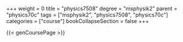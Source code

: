 +++
weight = 0
title = "physics7508"
degree = "msphysik2"
parent = "physics70c"
tags = ["msphysik2", "physics7508", "physics70c"]
categories = ["course"]
bookCollapseSection = false
+++

{{< genCoursePage >}}
